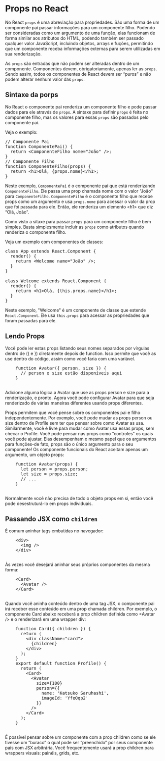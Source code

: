 <h1>Props no React</h1>
<p>No React <code>props</code> é uma abreviação para propriedades. São uma forma de um componente pai passar informações para um componente filho. Podendo ser consideradas como um argumento de uma função, elas funcionam de forma similar aos atributos do HTML, podendo também ser passado qualquer valor JavaScript, incluindo objetos, arrays e fuções, permitindo que um componente receba informações externas para serem utilizadas em sua renderização.</p>
<p>As <code>props</code> são entradas que não podem ser alteradas dentro de um componente. Componentes devem, obrigatoriamente, apenas ler as <code>props</code>. Sendo assim, todos os componentes de React devem ser “puros” e não podem alterar nenhum valor das <code>props</code>.</p>

<h2>Sintaxe da porps</h2>
<p>No React o componente pai renderiza um componente filho e pode passar dados para ele através de <code>props</code>. A sintaxe para definir <code>props</code> é feita no componente filho, mas os valores para essas <code>props</code> são passados pelo componente pai.</p>
<p>Veja o exemplo:
<pre>
// Componente Pai
function ComponentePai() {
  return &#60;ComponenteFilho nome="João" />;
}
// Componente Filho
function ComponenteFilho(props) {
  return &#60;h1>Olá, {props.nome}&#60;/h1>;
}</pre>
Neste exemplo, <code>ComponentePai</code> é o componente pai que está renderizando <code>ComponenteFilho</code>. Ele passa uma prop chamada nome com o valor "João" para <code>ComponenteFilho</code>.
<code>ComponenteFilho</code> é o componente filho que recebe props como um argumento e usa <code>props.nome</code> para acessar o valor da prop que foi passada para ele. Então, ele renderiza um elemento &#60;h1> que diz “Olá, João”.
</p>
<p>Como visto a sitaxe para passar <code>props</code> para um componente filho é bem simples. Basta simplesmente incluir as <code>props</code> como atributos quando renderiza o componente filho.

Veja um exemplo com componentes de classes:
<pre>
class App extends React.Component {
  render() {
    return &#60;Welcome name="João" />;
  }
}

class Welcome extends React.Component {
  render() {
    return &#60;h1>Olá, {this.props.name}&#60;/h1>;
  }
}
</pre>
Neste exemplo, "Welcome" é um componente de classe que estende <code>React.Component</code>. Ele usa <code>this.props</code> para acessar as propriedades que foram passadas para ele.
</p>
<h2>Lendo Props</h2>
<p>Você pode ler estas props listando seus nomes separados por vírgulas dentro de ({ e }) diretamente depois de function. Isso permite que você as use dentro do código, assim como você faria com uma variável.
  <pre>
    function Avatar({ person, size }) {
      // person e size estão disponíveis aqui
    }
  </pre>
Adicione alguma lógica a Avatar que use as props person e size para a renderização, e pronto. Agora você pode configurar Avatar para que seja renderizado de várias maneiras diferentes usando props diferentes.
</p>
<p>
Props permitem que você pense sobre os componentes pai e filho independentemente. Por exemplo, você pode mudar as props person ou size dentro de Profile sem ter que pensar sobre como Avatar as usa. Similarmente, você é livre para mudar como Avatar usa essas props, sem checar o Profile.
Você pode pensar nas props como “controles” os quais você pode ajustar. Elas desempenham o mesmo papel que os argumentos para funções-de fato, props são o único argumento para o seu componente! Os componente funcionais do React aceitam apenas um argumento, um objeto props:
  <pre>
    function Avatar(props) {
      let person = props.person;
      let size = props.size;
      // ...
    }
  </pre>
Normalmente você não precisa de todo o objeto props em si, então você pode desestruturá-lo em props individuais.
</p>

<h2>Passando JSX como <code>children</code></h2>
<p>É comum aninhar tags embutidas no navegador:
  <pre>
    &#60;div>
      &#60;img />
    &#60;/div>
  </pre>
Às vezes você desejará aninhar seus próprios componentes da mesma forma:
  <pre>
    &#60;Card>
      &#60;Avatar />
    &#60;/Card>
  </pre>
Quando você aninha conteúdo dentro de uma tag JSX, o componente pai irá receber esse conteúdo em uma prop chamada children. Por exemplo, o componente Card abaixo receberá a prop children definida como &#60;Avatar /> e o renderizará em uma wrapper div:
  <pre>
    function Card({ children }) {
      return (
        &#60;div className="card">
          {children}
        &#60;/div>
      );
    }
    export default function Profile() {
      return (
        &#60;Card>
          &#60;Avatar
            size={100}
            person={{ 
              name: 'Katsuko Saruhashi',
              imageId: 'YfeOqp2'
            }}
          />
        &#60;/Card>
      );
    }
  </pre>

É possível pensar sobre um componente com a prop children como se ele tivesse um “buraco” o qual pode ser “preenchido” por seus componente pais com JSX arbitrária. Você frequentemente usará a prop children para wrappers visuais: painéis, grids, etc.
